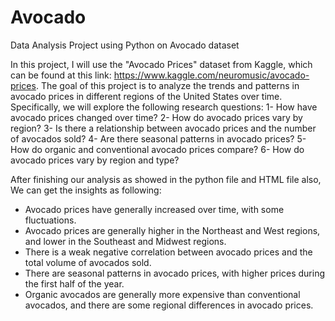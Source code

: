 # Avocado
Data Analysis Project using Python on Avocado dataset

In this project, I will use the "Avocado Prices" dataset from Kaggle, which can be found at this link: https://www.kaggle.com/neuromusic/avocado-prices.
The goal of this project is to analyze the trends and patterns in avocado prices in different regions of the United States over time. Specifically, we will explore the following research questions:
1- How have avocado prices changed over time?
2- How do avocado prices vary by region?
3- Is there a relationship between avocado prices and the number of avocados sold?
4- Are there seasonal patterns in avocado prices?
5- How do organic and conventional avocado prices compare?
6- How do avocado prices vary by region and type?

After finishing our analysis as showed in the python file and HTML file also, We can get the insights as following:


- Avocado prices have generally increased over time, with some fluctuations.
- Avocado prices are generally higher in the Northeast and West regions, and lower in the Southeast and Midwest regions.
- There is a weak negative correlation between avocado prices and the total volume of avocados sold.
- There are seasonal patterns in avocado prices, with higher prices during the first half of the year.
- Organic avocados are generally more expensive than conventional avocados, and there are some regional differences in avocado prices.
